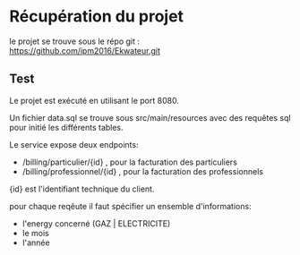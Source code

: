 # Récupération du projet

le projet se trouve sous le répo git : https://github.com/ipm2016/Ekwateur.git

## Test

Le projet est exécuté en utilisant le port 8080.

Un fichier data.sql se trouve sous src/main/resources avec des requêtes sql pour initié les différents tables.

Le service expose deux endpoints:

* /billing/particulier/{id} , pour la facturation des particuliers
* /billing/professionnel/{id} , pour la facturation des professionnels

{id} est l'identifiant technique du client.

pour chaque reqêute il faut spécifier un ensemble d'informations:

* l'energy concerné (GAZ | ELECTRICITE)
* le mois
* l'année